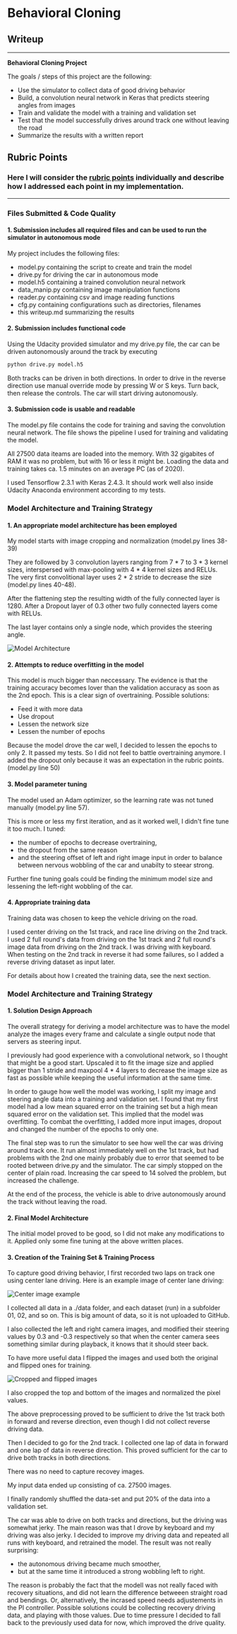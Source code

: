 # **Behavioral Cloning** 

## Writeup

---

**Behavioral Cloning Project**

The goals / steps of this project are the following:
* Use the simulator to collect data of good driving behavior
* Build, a convolution neural network in Keras that predicts steering angles from images
* Train and validate the model with a training and validation set
* Test that the model successfully drives around track one without leaving the road
* Summarize the results with a written report


[//]: # (Image References)

[image1]: ./doc/model_architecture.png "Model Architecture"
[image2]: ./doc/center.jpg "Center Image"
[image3]: ./doc/preprocessed_images.jpg "Cropped and flipped images"

## Rubric Points
### Here I will consider the [rubric points](https://review.udacity.com/#!/rubrics/432/view) individually and describe how I addressed each point in my implementation.  

---
### Files Submitted & Code Quality

#### 1. Submission includes all required files and can be used to run the simulator in autonomous mode

My project includes the following files:
* model.py containing the script to create and train the model
* drive.py for driving the car in autonomous mode
* model.h5 containing a trained convolution neural network 
* data_manip.py containing image manipulation functions
* reader.py containing csv and image reading functions
* cfg.py containing configurations such as directories, filenames
* this writeup.md summarizing the results


#### 2. Submission includes functional code
Using the Udacity provided simulator and my drive.py file, the car can be driven autonomously around the track by executing 
```sh
python drive.py model.h5
```
Both tracks can be driven in both directions. In order to drive in the reverse direction use manual override mode by pressing W or S keys. Turn back, then release the controls. The car will start driving autonomously.

#### 3. Submission code is usable and readable

The model.py file contains the code for training and saving the convolution neural network. The file shows the pipeline I used for training and validating the model.

All 27500 data iteams are loaded into the memory. With 32 gigabites of RAM it was no problem, but with 16 or less it might be. Loading the data and training takes ca. 1.5 minutes on an average PC (as of 2020).

I used Tensorflow 2.3.1 with Keras 2.4.3. It should work well also inside Udacity Anaconda environment according to my tests.

### Model Architecture and Training Strategy

#### 1. An appropriate model architecture has been employed

My model starts with image cropping and normalization (model.py lines 38-39) 

They are followed by 3 convolution layers ranging from 7 * 7 to 3 * 3 kernel sizes, interspersed with max-pooling with 4 * 4 kernel sizes and RELUs. The very first convolitional layer uses 2 * 2 stride to decrease the size (model.py lines 40-48).

After the flattening step the resulting width of the fully connected layer is 1280. After a Dropout layer of 0.3 other two fully connected layers come with RELUs.

The last layer contains only a single node, which provides the steering angle.

![Model Architecture][image1]

#### 2. Attempts to reduce overfitting in the model

This model is much bigger than neccessary. The evidence is that the training accuracy becomes lover than the validation accuracy as soon as the 2nd epoch. This is a clear sign of overtraining. Possible solutions:
* Feed it with more data
* Use dropout
* Lessen the network size
* Lessen the number of epochs

Because the model drove the car well, I decided to lessen the epochs to only 2. It passed my tests. So I did not feel to battle overtraining anymore. I added the dropout only because it was an expectation in the rubric points. (model.py line 50) 

#### 3. Model parameter tuning

The model used an Adam optimizer, so the learning rate was not tuned manually (model.py line 57).

This is more or less my first iteration, and as it worked well, I didn't fine tune it too much. I tuned:
* the number of epochs to decrease overtraining,
* the dropout from the same reason
* and the steering offset of left and right image input in order to balance between nervous wobbling of the car and unabilty to steear strong.

Further fine tuning goals could be finding the minimum model size and lessening the left-right wobbling of the car.

#### 4. Appropriate training data

Training data was chosen to keep the vehicle driving on the road.

I used center driving on the 1st track, and race line driving on the 2nd track. 
I used 2 full round's data from driving on the 1st track and 2 full round's image data from driving on the 2nd track. I was driving with keyboard. When testing on the 2nd track in reverse it had some failures, so I added a reverse driving dataset as input later.

For details about how I created the training data, see the next section. 

### Model Architecture and Training Strategy

#### 1. Solution Design Approach

The overall strategy for deriving a model architecture was to have the model analyze the images every frame and calculate a single output node that servers as steering input.

I previously had good experience with a convolutional network, so I thought that might be a good start. Upscaled it to fit the image size and applied bigger than 1 stride and maxpool 4 * 4 layers to decrease the image size as fast as possible while keeping the useful information at the same time.

In order to gauge how well the model was working, I split my image and steering angle data into a training and validation set. I found that my first model had a low mean squared error on the training set but a high mean squared error on the validation set. This implied that the model was overfitting. To combat the overfitting, I added more input images, dropout and changed the number of the epochs to only one.

The final step was to run the simulator to see how well the car was driving around track one. It run almost immediately well on the 1st track, but had problems with the 2nd one mainly probably due to error that seemed to be rooted between drive.py and the simulator. The car simply stopped on the center of plain road. Increasing the car speed to 14 solved the problem, but increased the challenge. 

At the end of the process, the vehicle is able to drive autonomously around the track without leaving the road.

#### 2. Final Model Architecture

The initial model proved to be good, so I did not make any modifications to it. Applied only some fine tuning at the above written places.

#### 3. Creation of the Training Set & Training Process

To capture good driving behavior, I first recorded two laps on track one using center lane driving. Here is an example image of center lane driving:  

![Center image example][image2]

I collected all data in a ./data folder, and each dataset (run) in a subfolder 01, 02, and so on. This is big amount of data, so it is not uploaded to GitHub.

I also collected the left and right camera images, and modified their steering values by 0.3 and -0.3 respectively so that when the center camera sees something similar during playback, it knows that it should steer back.

To have more useful data I flipped the images and used both the original and flipped ones for training.

![Cropped and flipped images][image3]

I also cropped the top and bottom of the images and normalized the pixel values.

The above preprocessing proved to be sufficient to drive the 1st track both in forward and reverse direction, even though I did not collect reverse driving data. 

Then I decided to go for the 2nd track. I collected one lap of data in forward and one lap of data in reverse direction. This proved sufficient for the car to drive both tracks in both directions.

There was no need to capture recovey images.

My input data ended up consisting of ca. 27500 images.

I finally randomly shuffled the data-set and put 20% of the data into a validation set. 

The car was able to drive on both tracks and directions, but the driving was somewhat jerky. The main reason was that I drove by keyboard and my driving was also jerky. I decided to improve my driving data and repeated all runs with keyboard, and retrained the model. The result was not really surprising:
* the autonomous driving became much smoother,
* but at the same time it introduced a strong wobbling left to right.

The reason is probably the fact that the modell was not really faced with recovery situations, and did not learn the difference betweeen straight road and bendings. Or, alternatively, the incrased speed needs adjustements in the PI controller. Possible solutions could be collecting recovery driving data, and playing with those values. Due to time pressure I decided to fall back to the previously used data for now, which improved the drive quality.
